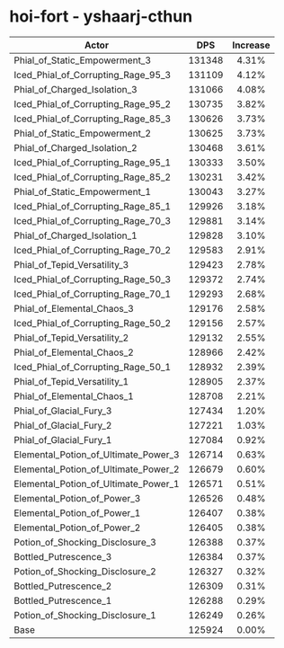 # hoi-fort - yshaarj-cthun
| Actor | DPS | Increase |
|---|:---:|:---:|
|Phial_of_Static_Empowerment_3|131348|4.31%|
|Iced_Phial_of_Corrupting_Rage_95_3|131109|4.12%|
|Phial_of_Charged_Isolation_3|131066|4.08%|
|Iced_Phial_of_Corrupting_Rage_95_2|130735|3.82%|
|Iced_Phial_of_Corrupting_Rage_85_3|130626|3.73%|
|Phial_of_Static_Empowerment_2|130625|3.73%|
|Phial_of_Charged_Isolation_2|130468|3.61%|
|Iced_Phial_of_Corrupting_Rage_95_1|130333|3.50%|
|Iced_Phial_of_Corrupting_Rage_85_2|130231|3.42%|
|Phial_of_Static_Empowerment_1|130043|3.27%|
|Iced_Phial_of_Corrupting_Rage_85_1|129926|3.18%|
|Iced_Phial_of_Corrupting_Rage_70_3|129881|3.14%|
|Phial_of_Charged_Isolation_1|129828|3.10%|
|Iced_Phial_of_Corrupting_Rage_70_2|129583|2.91%|
|Phial_of_Tepid_Versatility_3|129423|2.78%|
|Iced_Phial_of_Corrupting_Rage_50_3|129372|2.74%|
|Iced_Phial_of_Corrupting_Rage_70_1|129293|2.68%|
|Phial_of_Elemental_Chaos_3|129176|2.58%|
|Iced_Phial_of_Corrupting_Rage_50_2|129156|2.57%|
|Phial_of_Tepid_Versatility_2|129132|2.55%|
|Phial_of_Elemental_Chaos_2|128966|2.42%|
|Iced_Phial_of_Corrupting_Rage_50_1|128932|2.39%|
|Phial_of_Tepid_Versatility_1|128905|2.37%|
|Phial_of_Elemental_Chaos_1|128708|2.21%|
|Phial_of_Glacial_Fury_3|127434|1.20%|
|Phial_of_Glacial_Fury_2|127221|1.03%|
|Phial_of_Glacial_Fury_1|127084|0.92%|
|Elemental_Potion_of_Ultimate_Power_3|126714|0.63%|
|Elemental_Potion_of_Ultimate_Power_2|126679|0.60%|
|Elemental_Potion_of_Ultimate_Power_1|126571|0.51%|
|Elemental_Potion_of_Power_3|126526|0.48%|
|Elemental_Potion_of_Power_1|126407|0.38%|
|Elemental_Potion_of_Power_2|126405|0.38%|
|Potion_of_Shocking_Disclosure_3|126388|0.37%|
|Bottled_Putrescence_3|126384|0.37%|
|Potion_of_Shocking_Disclosure_2|126327|0.32%|
|Bottled_Putrescence_2|126309|0.31%|
|Bottled_Putrescence_1|126288|0.29%|
|Potion_of_Shocking_Disclosure_1|126249|0.26%|
|Base|125924|0.00%|
